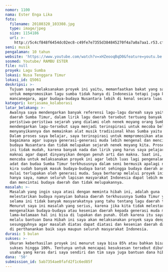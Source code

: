 ```yaml
---
nomor: 1100
nama: Ester Enga Lika
foto:
  filename: 20180320_103308.jpg
  type: image/jpeg
  size: 1154186
  url: >-
    http://5c4cf848f6454dc02ec8-c49fe7e7355d384845270f4a7a0a7aa1.r53.cf2.rackcdn.com/6592dcc9-94f0-49a4-af5a-a95bbc6e4637/20180320_103308.jpg
seni: musik
pengalaman: 10 tahun
website: 'https://www.youtube.com/watch?v=xHZeooqBqD0&feature=youtu.be'
sosmed: Youtube/ RAMBU ESTER
file: null
proyek: Lagu Sumba
lokasi: Nusa Tenggara Timur
lokasi_id: Q5061
deskripsi: >-
  Tujuan saya melaksanakan proyek ini yaitu, memanfaatkan bakat yang saya miliki
  untuk mempromosikan lagu sumba tidak hanya di Indonesia tetapi juga ke
  mancanegara, agar budaya-budaya Nusantara lebih di kenal secara luas.
kategori: kerjasama_kolaborasi
latar_belakang: >-
  Awalnya saya mendengarkan banyak referensi lagu-lagu dareah saya yaitu lagu
  daerah Sumba Timur, dalam lirik lagu daerah tersebut tertuang banyak
  peristiwa-peristiwa sejarah yang dialami oleh nenek moyang orang Sumba. Saat
  mendengarkan lagu-tersebut saya menjadi terinspirasi untuk mecoba belajar
  menyanyikannya dan memainkan alat musik tradisional khas Sumba yaitu Jugga.
  Dalam proses saya belajar, saya terinspirasi untuk mempromosikan atau
  bagaimana agar supaya generasi-generasi muda lebih mengenal dan mencintai
  budaya Nusantara dan tidak melupakan sejarah nenek moyang kita. Proses belajar
  ini tidak mudah, karena banyak nada dan lirik yang harus saya pelajari dan
  maknai agar dapat dinyanyikan dengan penuh arti dan makna. Saat ini, saya
  mencoba untuk melaksanakan proyek ini agar lebih luas lagi pengenalan tentang
  adat dan budaa Sumba Timur terkhususnya dalam seni bermusik apalagi negara
  kira sudah banyak masuk budaya-budaya barat sehingga budaya daerah asal kita
  mulai terlupakan oleh generasi muda. Saya berharap melalui proyek ini tidak
  hanya saya, namun seluruh lapisan masyarakat Indonesia dapat lebih mengenal
  dan mencintai budaya daerah dan tidak melupakannya.
masalah: >-
  Masalah yang ingin saya atasi dengan meminta hibah ini, adalah guna
  melestarikan budaya nyanyian bahasa daerah terkhususnya Sumba Timur yang
  selama ini tidak banyak masyarakatnya yang tahu tentang lagu daerah tersebut.
  Menurut saya ini masalah yang serius, karena jika kita tidak melestarikan dan
  mengenalkan budaya-budaya atau kesenian daerah kepada generasi muda maka
  lama-kelamaan hal ini bisa di lupakan dan punah. Oleh karena itu saya bertekat
  melalu bantuan Dana Hibah ini saya akan melaksanakan proyek saya dengan
  sesungguhnya agar masalah diatas dapat diatasi dan kesenian daerah dapat tetap
  di perthanankan baik saya maupun seluruh masyarakat Indonesia.
durasi: 5 bulan
sukses: >-
  Ukuran keberhasilan proyek ini menurut saya bisa 85% atau bahkan bisa mencapai
  sukses hingga 100%. Tentunya untuk mencapai kesuksesan tersebut dibutuhkan
  usaha yang keras dari saya sendiri dan tim saya juga bantuan dana hibah ini. 
dana: '50'
submission_id: 5ab7354ae0fafd2f1c6ed85f
---
```

